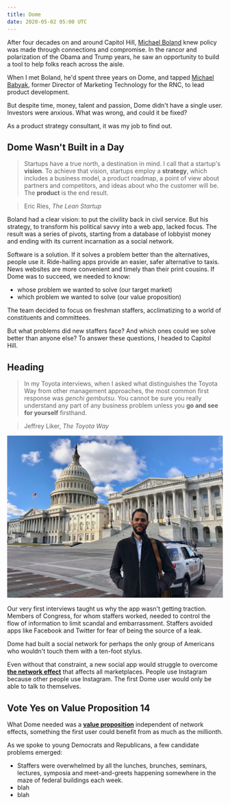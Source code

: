 ```yaml
---
title: Dome
date: 2020-05-02 05:00 UTC
---
```


After four decades on and around Capitol Hill, [Michael Boland] knew policy was made through connections and compromise. In the rancor and polarization of the Obama and Trump years, he saw an opportunity to build a tool to help folks reach across the aisle.

When I met Boland, he'd spent three years on Dome, and tapped [Michael Babyak], former Director of Marketing Technology for the RNC, to lead product development.

But despite time, money, talent and passion, Dome didn't have a single user. Investors were anxious. What was wrong, and could it be fixed?

As a product strategy consultant, it was my job to find out.

## Dome Wasn't Built in a Day

> Startups have a true north, a destination in mind. I call that a startup's <b>vision</b>. To achieve that vision, startups employ a <b>strategy</b>, which includes a business model, a product roadmap, a point of view about partners and competitors, and ideas about who the customer will be. The <b>product</b> is the end result.

>  Eric Ries, *The Lean Startup*

<div style="display:none;">
There were three reasons the Dome team had failed to attract users:

1. They knew what they were doing (faith v user research/testing).
1. They wanted to bring people together (network effects).
1. They wanted to make a good first impression (waterfall v lean dev).>
</div>

Boland had a clear vision: to put the civility back in civil service. But his strategy, to transform his political savvy into a web app, lacked focus. The result was a series of pivots, starting from a database of lobbyist money and ending with its current incarnation as a social network.

Software is a solution. If it solves a problem better than the alternatives, people use it. Ride-hailing apps provide an easier, safer alternative to taxis. News websites are more convenient and timely than their print cousins. If Dome was to succeed, we needed to know:

- whose problem we wanted to solve (our target market)
- which problem we wanted to solve (our value proposition)

The team decided to focus on freshman staffers, acclimatizing to a world of constituents and committees.

But what problems did new staffers face? And which ones could we solve better than anyone else? To answer these questions, I headed to Capitol Hill.

## Heading

> In my Toyota interviews, when I asked what distinguishes the Toyota Way from other management approaches, the most common first response was *genchi gembutsu*. You cannot be sure you really understand any part of any business problem unless you <b>go and see for yourself</b> firsthand.

> Jeffrey Liker, *The Toyota Way*

![alt text](dome/on-capitol-hill.jpg "Keiran standing in front of Capitol Hill")

Our very first interviews taught us why the app wasn't getting traction. Members of Congress, for whom staffers worked, needed to control the flow of information to limit scandal and embarrassment. Staffers avoided apps like Facebook and Twitter for fear of being the source of a leak.

Dome had built a social network for perhaps the only group of Americans who wouldn't touch them with a ten-foot stylus.

Even without that constraint, a new social app would struggle to overcome <b>[the network effect]</b> that affects all marketplaces. People use Instagram because other people use Instagram. The first Dome user would only be able to talk to themselves.

## Vote Yes on Value Proposition 14

What Dome needed was a <b>[value proposition]</b> independent of network effects, something the first user could benefit from as much as the millionth.

As we spoke to young Democrats and Republicans, a few candidate problems emerged:

- Staffers were overwhelmed by all the lunches, brunches, seminars, lectures, symposia and meet-and-greets happening somewhere in the maze of federal buildings each week.
- blah
- blah


<Mention build measure learn at some point>

[Michael Boland]: https://www.linkedin.com/in/michael-boland-2b08741/
[Michael Babyak]: https://www.linkedin.com/in/michaelbabyak/
[the network effect]: https://en.wikipedia.org/wiki/Network_effect
[value proposition]: https://en.wikipedia.org/wiki/Value_proposition
